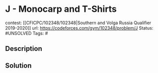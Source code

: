 # J - Monocarp and T-Shirts

contest: [[CFICPC/102348/102348|Southern and Volga Russia Qualifier 2019-2020]]
url: https://codeforces.com/gym/102348/problem/J
Status: #UNSOLVED
Tags: #

## Description

## Solution

